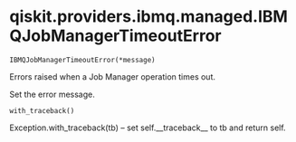 <span id="qiskit-providers-ibmq-managed-ibmqjobmanagertimeouterror" />

# qiskit.providers.ibmq.managed.IBMQJobManagerTimeoutError

<span id="undefined" />

`IBMQJobManagerTimeoutError(*message)`

Errors raised when a Job Manager operation times out.

Set the error message.

<span id="undefined" />

`with_traceback()`

Exception.with\_traceback(tb) – set self.\_\_traceback\_\_ to tb and return self.
